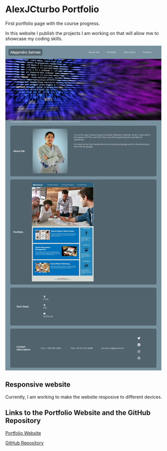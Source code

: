 # AlexJCturbo Portfolio

First portfolio page with the course progress.

In this website I publish the projects I am working on that will allow mw to showcase my coding skills.

![Portfolio website](./assets/images/portfolio.jpg)

## Responsive website

Currently, I am working to make the website resposive to different devices.


## Links to the Portfolio Website and the GitHub Repository 

[Portfolio Website](https://alexjcturbo.github.io/portfolio/)

[GitHub Repository](https://github.com/AlexJCturbo/portfolio)